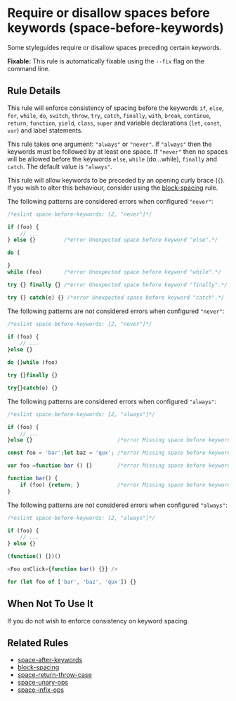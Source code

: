 # Require or disallow spaces before keywords (space-before-keywords)

Some styleguides require or disallow spaces preceding certain keywords.

**Fixable:** This rule is automatically fixable using the `--fix` flag on the command line.

## Rule Details

This rule will enforce consistency of spacing before the keywords `if`, `else`, `for`,
`while`, `do`, `switch`, `throw`, `try`, `catch`, `finally`, `with`, `break`, `continue`,
`return`, `function`, `yield`, `class`, `super` and variable declarations (`let`, `const`, `var`)
and label statements.

This rule takes one argument: `"always"` or `"never"`. If `"always"` then the keywords
must be followed by at least one space. If `"never"` then no spaces will be allowed before
the keywords `else`, `while` (do...while), `finally` and `catch`. The default value is `"always"`.

This rule will allow keywords to be preceded by an opening curly brace (`{`). If you wish to alter
this behaviour, consider using the [block-spacing](block-spacing.md) rule.

The following patterns are considered errors when configured `"never"`:

```js
/*eslint space-before-keywords: [2, "never"]*/

if (foo) {
    // ...
} else {}         /*error Unexpected space before keyword "else".*/

do {

}
while (foo)       /*error Unexpected space before keyword "while".*/

try {} finally {} /*error Unexpected space before keyword "finally".*/

try {} catch(e) {} /*error Unexpected space before keyword "catch".*/
```

The following patterns are not considered errors when configured `"never"`:

```js
/*eslint space-before-keywords: [2, "never"]*/

if (foo) {
    // ...
}else {}

do {}while (foo)

try {}finally {}

try{}catch(e) {}
```

The following patterns are considered errors when configured `"always"`:

```js
/*eslint space-before-keywords: [2, "always"]*/

if (foo) {
    // ...
}else {}                           /*error Missing space before keyword "else".*/

const foo = 'bar';let baz = 'qux'; /*error Missing space before keyword "let".*/

var foo =function bar () {}        /*error Missing space before keyword "function".*/

function bar() {
    if (foo) {return; }            /*error Missing space before keyword "return".*/
}
```

The following patterns are not considered errors when configured `"always"`:

```js
/*eslint space-before-keywords: [2, "always"]*/

if (foo) {
    // ...
} else {}

(function() {})()

<Foo onClick={function bar() {}} />

for (let foo of ['bar', 'baz', 'qux']) {}
```

## When Not To Use It

If you do not wish to enforce consistency on keyword spacing.

## Related Rules

* [space-after-keywords](space-after-keywords.md)
* [block-spacing](block-spacing.md)
* [space-return-throw-case](space-return-throw-case.md)
* [space-unary-ops](space-unary-ops.md)
* [space-infix-ops](space-infix-ops.md)
